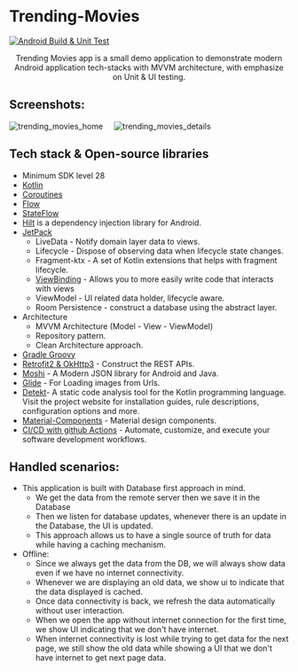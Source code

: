 # Trending-Movies

[![Android Build & Unit Test](https://github.com/RemonShehata/Trending-Movies/actions/workflows/android_build&unit_test.yml/badge.svg)](https://github.com/RemonShehata/Trending-Movies/actions/workflows/android_build&unit_test.yml)


<p align="center">
Trending Movies app is a small demo application to demonstrate modern Android application tech-stacks with MVVM architecture, with emphasize on Unit & UI testing.
</p>

## Screenshots:
![trending_movies_home](https://user-images.githubusercontent.com/47400411/215326350-c0b042f4-f5bc-4850-80c4-d4396d89e278.png)
&nbsp; &nbsp;
![trending_movies_details](https://user-images.githubusercontent.com/47400411/215326355-47c61623-4dbd-4235-b39b-52de0da2e700.png)



## Tech stack & Open-source libraries
- Minimum SDK level 28
- [Kotlin](https://kotlinlang.org/)
- [Coroutines](https://github.com/Kotlin/kotlinx.coroutines)
- [Flow](https://kotlin.github.io/kotlinx.coroutines/kotlinx-coroutines-core/kotlinx.coroutines.flow/)
- [StateFlow](https://kotlin.github.io/kotlinx.coroutines/kotlinx-coroutines-core/kotlinx.coroutines.flow/-state-flow/index.html)
- [Hilt](https://developer.android.com/training/dependency-injection/hilt-android) is a dependency injection library for Android.
- [JetPack](https://developer.android.com/jetpack)
    - LiveData - Notify domain layer data to views.
    - Lifecycle - Dispose of observing data when lifecycle state changes.
    - Fragment-ktx - A set of Kotlin extensions that helps with fragment lifecycle.
    - [ViewBinding](https://developer.android.com/topic/libraries/view-binding) - Allows you to more easily write code that interacts with views
    - ViewModel - UI related data holder, lifecycle aware.
    - Room Persistence - construct a database using the abstract layer.
- Architecture
    - MVVM Architecture (Model - View - ViewModel)
    - Repository pattern.
    - Clean Architecture approach.
- [Gradle Groovy](https://docs.gradle.org/current/userguide/groovy_plugin.html)
- [Retrofit2 & OkHttp3](https://github.com/square/retrofit) - Construct the REST APIs.
- [Moshi](https://github.com/square/moshi) - A Modern JSON library for Android and Java.
- [Glide](https://github.com/bumptech/glide) - For Loading images from Urls.
- [Detekt](https://github.com/detekt/detekt)- A static code analysis tool for the Kotlin programming language. Visit the project website for installation guides, rule descriptions, configuration options and more.
- [Material-Components](https://github.com/material-components/material-components-android) - Material design components.
- [CI/CD with github Actions](https://docs.github.com/en/actions) - Automate, customize, and execute your software development workflows.

## Handled scenarios:
- This application is built with Database first approach in mind.
    - We get the data from the remote server then we save it in the Database
    - Then we listen for database updates, whenever there is an update in the Database, the UI is updated.
    - This approach allows us to have a single source of truth for data while having a caching mechanism.
- Offline:
    - Since we always get the data from the DB, we will always show data even if we have no internet connectivity.
    - Whenever we are displaying an old data, we show ui to indicate that the data displayed is cached.
    - Once data connectivity is back, we refresh the data automatically without user interaction.
    - When we open the app without internet connection for the first time, we show UI indicating that we don't have internet.
    - When internet connectivity is lost while trying to get data for the next page, we still show the old data while showing a UI that we don't have internet to get next page data.

